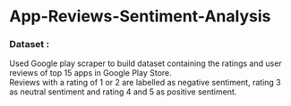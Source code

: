 # App-Reviews-Sentiment-Analysis
### Dataset :
Used Google play scraper to build dataset containing the ratings and user reviews of top 15 apps in Google Play Store. </br>
Reviews with a rating of 1 or 2 are labelled as negative sentiment, rating 3 as neutral sentiment and rating 4 and 5 as positive sentiment. </br>
